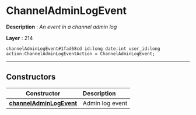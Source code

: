 # ChannelAdminLogEvent

**Description** : *An event in a channel admin log*

**Layer** : 214

```tl
channelAdminLogEvent#1fad68cd id:long date:int user_id:long action:ChannelAdminLogEventAction = ChannelAdminLogEvent;
```

---

## Constructors

| Constructor | Description |
| :---: | :--- |
| [**channelAdminLogEvent**](constructor/channelAdminLogEvent) | Admin log event |